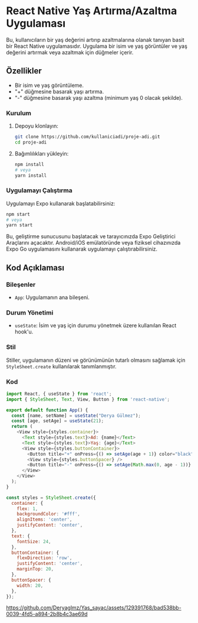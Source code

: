 # React Native Yaş Artırma/Azaltma Uygulaması

Bu, kullanıcıların bir yaş değerini artırıp azaltmalarına olanak tanıyan basit bir React Native uygulamasıdır. Uygulama bir isim ve yaş görüntüler ve yaş değerini artırmak veya azaltmak için düğmeler içerir.

## Özellikler

- Bir isim ve yaş görüntüleme.
- "+" düğmesine basarak yaşı artırma.
- "-" düğmesine basarak yaşı azaltma (minimum yaş 0 olacak şekilde).

### Kurulum

1. Depoyu klonlayın:
   ```sh
   git clone https://github.com/kullaniciadi/proje-adi.git
   cd proje-adi
   ```

2. Bağımlılıkları yükleyin:
   ```sh
   npm install
   # veya
   yarn install
   ```

### Uygulamayı Çalıştırma

Uygulamayı Expo kullanarak başlatabilirsiniz:

```sh
npm start
# veya
yarn start
```

Bu, geliştirme sunucusunu başlatacak ve tarayıcınızda Expo Geliştirici Araçlarını açacaktır. Android/iOS emülatöründe veya fiziksel cihazınızda Expo Go uygulamasını kullanarak uygulamayı çalıştırabilirsiniz.

## Kod Açıklaması

### Bileşenler

- `App`: Uygulamanın ana bileşeni.

### Durum Yönetimi

- `useState`: İsim ve yaş için durumu yönetmek üzere kullanılan React hook'u.

### Stil

Stiller, uygulamanın düzeni ve görünümünün tutarlı olmasını sağlamak için `StyleSheet.create` kullanılarak tanımlanmıştır.

### Kod

```javascript
import React, { useState } from 'react';
import { StyleSheet, Text, View, Button } from 'react-native';

export default function App() {
  const [name, setName] = useState("Derya Gülmez");
  const [age, setAge] = useState(21);
  return (
    <View style={styles.container}>
      <Text style={styles.text}>Ad: {name}</Text>
      <Text style={styles.text}>Yaş: {age}</Text>
      <View style={styles.buttonContainer}>
        <Button title="+" onPress={() => setAge(age + 1)} color="black" />
        <View style={styles.buttonSpacer} />
        <Button title="-" onPress={() => setAge(Math.max(0, age - 1))} color="black" />
      </View>
    </View>
  );
}

const styles = StyleSheet.create({
  container: {
    flex: 1,
    backgroundColor: '#fff',
    alignItems: 'center',
    justifyContent: 'center',
  },
  text: {
    fontSize: 24,
  },
  buttonContainer: {
    flexDirection: 'row',
    justifyContent: 'center',
    marginTop: 20,
  },
  buttonSpacer: {
    width: 20,
  },
});
```

https://github.com/Deryaglmz/Yas_sayac/assets/129391768/bad538bb-0039-4fd5-a894-2b8b4c3ae69d
